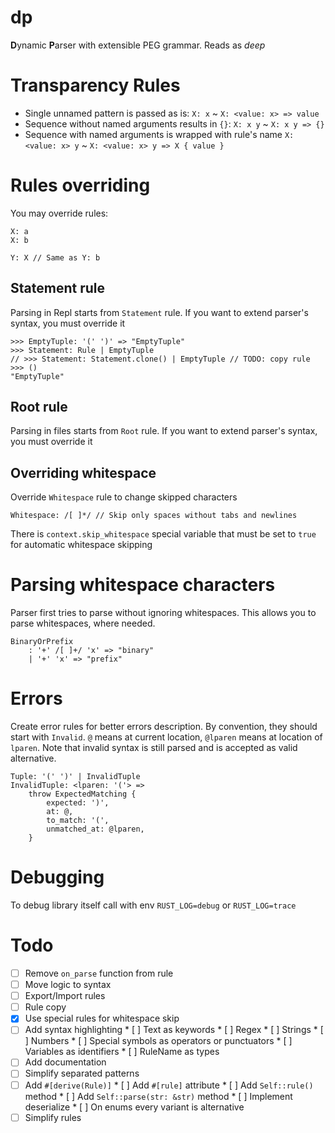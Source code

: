 # dp
**D**ynamic **P**arser with extensible PEG grammar. Reads as *deep*

# Transparency Rules
* Single unnamed pattern is passed as is:
  `X: x` ~ `X: <value: x> => value`
* Sequence without named arguments results in `{}`:
  `X: x y` ~ `X: x y => {}`
* Sequence with named arguments is wrapped with rule's name
  `X: <value: x> y` ~ `X: <value: x> y => X { value }`

# Rules overriding
You may override rules:
```
X: a
X: b

Y: X // Same as Y: b
```

## Statement rule
Parsing in Repl starts from `Statement` rule.
If you want to extend parser's syntax, you must override it
```
>>> EmptyTuple: '(' ')' => "EmptyTuple"
>>> Statement: Rule | EmptyTuple
// >>> Statement: Statement.clone() | EmptyTuple // TODO: copy rule
>>> ()
"EmptyTuple"
```

## Root rule
Parsing in files starts from `Root` rule.
If you want to extend parser's syntax, you must override it

## Overriding whitespace
Override `Whitespace` rule to change skipped characters
```
Whitespace: /[ ]*/ // Skip only spaces without tabs and newlines
```
There is `context.skip_whitespace` special variable that must be set to `true` for automatic whitespace skipping

# Parsing whitespace characters
Parser first tries to parse without ignoring whitespaces.
This allows you to parse whitespaces, where needed.
```
BinaryOrPrefix
	: '+' /[ ]+/ 'x' => "binary"
	| '+' 'x' => "prefix"
```

# Errors
Create error rules for better errors description. By convention, they should start with `Invalid`.
`@` means at current location,
`@lparen` means at location of `lparen`.
Note that invalid syntax is still parsed and is accepted as valid alternative.
```
Tuple: '(' ')' | InvalidTuple
InvalidTuple: <lparen: '('> =>
	throw ExpectedMatching {
		expected: ')',
		at: @,
		to_match: '(',
		unmatched_at: @lparen,
	}
```

# Debugging
To debug library itself call with env `RUST_LOG=debug` or `RUST_LOG=trace`

# Todo
* [ ] Remove `on_parse` function from rule
* [ ] Move logic to syntax
* [ ] Export/Import rules
* [ ] Rule copy
* [x] Use special rules for whitespace skip
* [ ] Add syntax highlighting
	  * [ ] Text as keywords
	  * [ ] Regex
	  * [ ] Strings
	  * [ ] Numbers
	  * [ ] Special symbols as operators or punctuators
	  * [ ] Variables as identifiers
	  * [ ] RuleName as types
* [ ] Add documentation
* [ ] Simplify separated patterns
* [ ] Add `#[derive(Rule)]`
      * [ ] Add `#[rule]` attribute
	  * [ ] Add `Self::rule()` method
	  * [ ] Add `Self::parse(str: &str)` method
      * [ ] Implement deserialize
	  * [ ] On enums every variant is alternative
* [ ] Simplify rules